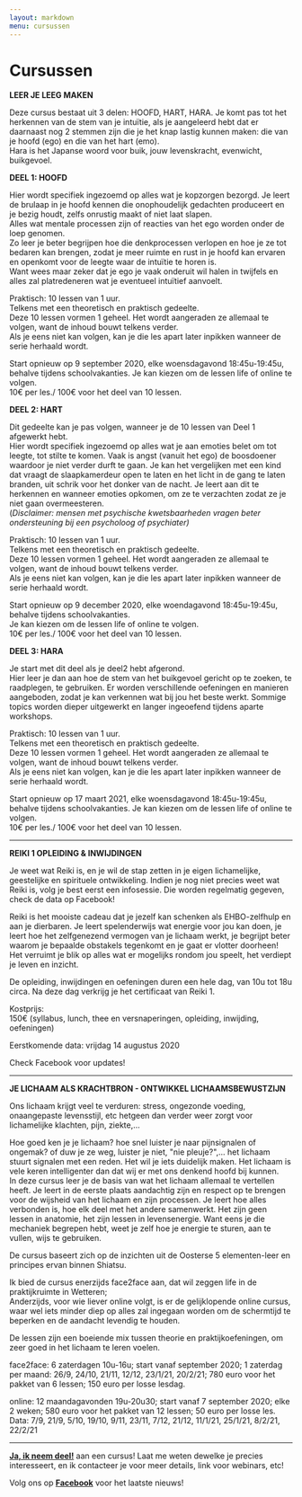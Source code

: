 ```yaml
---
layout: markdown
menu: cursussen
---
```

# Cursussen

**LEER JE LEEG MAKEN**       

Deze cursus bestaat uit 3 delen: HOOFD, HART, HARA.
Je komt pas tot het herkennen van de stem van je intuïtie, als je aangeleerd hebt dat er daarnaast nog 2 stemmen zijn die je het knap lastig kunnen maken: die van je hoofd (ego) en die van het hart (emo).   
Hara is het Japanse woord voor buik, jouw levenskracht, evenwicht, buikgevoel. 

**DEEL 1: HOOFD**    

Hier wordt specifiek ingezoemd op alles wat je kopzorgen bezorgd. Je leert de brulaap in je hoofd kennen die onophoudelijk gedachten produceert en je bezig houdt, zelfs onrustig maakt of niet laat slapen.   
Alles wat mentale processen zijn of reacties van het ego worden onder de loep genomen.   
Zo leer je beter begrijpen hoe die denkprocessen verlopen en hoe je ze tot bedaren kan brengen, zodat je meer ruimte en rust in je hoofd kan ervaren en openkomt voor de leegte waar de intuïtie te horen is.    
Want wees maar zeker dat je ego je vaak onderuit wil halen in twijfels en alles zal platredeneren wat je eventueel intuïtief aanvoelt.   

Praktisch: 10 lessen van 1 uur.    
Telkens met een theoretisch en praktisch gedeelte.    
Deze 10 lessen vormen 1 geheel. Het wordt aangeraden ze allemaal te volgen, want de inhoud bouwt telkens verder.   
Als je eens niet kan volgen, kan je die les apart later inpikken wanneer de serie herhaald wordt.   

Start opnieuw op 9 september 2020, elke woensdagavond 18:45u-19:45u, behalve tijdens schoolvakanties. 
Je kan kiezen om de lessen life of online te volgen.   
10€ per les./ 100€ voor het deel van 10 lessen.    

**DEEL 2: HART**   

Dit gedeelte kan je pas volgen, wanneer je de 10 lessen van Deel 1 afgewerkt hebt.    
Hier wordt specifiek ingezoemd op alles wat je aan emoties belet om tot leegte, tot stilte te komen. Vaak is angst (vanuit het ego) de boosdoener waardoor je niet verder durft te gaan. Je kan het vergelijken met een kind dat vraagt de slaapkamerdeur open te laten en het licht in de gang te laten branden, uit schrik voor het donker van de nacht. Je leert aan dit te herkennen en wanneer emoties opkomen, om ze te verzachten zodat ze je niet gaan overmeesteren.  
(*Disclaimer: mensen met psychische kwetsbaarheden vragen beter ondersteuning bij een psycholoog of psychiater)*

Praktisch: 10 lessen van 1 uur.    
Telkens met een theoretisch en praktisch gedeelte.    
Deze 10 lessen vormen 1 geheel. Het wordt aangeraden ze allemaal te volgen, want de inhoud bouwt telkens verder.   
Als je eens niet kan volgen, kan je die les apart later inpikken wanneer de serie herhaald wordt.   

Start opnieuw op 9 december 2020, elke woendagavond 18:45u-19:45u, behalve tijdens schoolvakanties.  
Je kan kiezen om de lessen life of online te volgen.   
10€ per les./ 100€ voor het deel van 10 lessen.      

**DEEL 3: HARA**

Je start met dit deel als je deel2 hebt afgerond.   
Hier leer je dan aan hoe de stem van het buikgevoel gericht op te zoeken, te raadplegen, te gebruiken. 
Er worden verschillende oefeningen en manieren aangeboden, zodat je kan verkennen wat bij jou het beste werkt. 
Sommige topics worden dieper uitgewerkt en langer ingeoefend tijdens aparte workshops. 

Praktisch: 10 lessen van 1 uur.    
Telkens met een theoretisch en praktisch gedeelte.    
Deze 10 lessen vormen 1 geheel. Het wordt aangeraden ze allemaal te volgen, want de inhoud bouwt telkens verder.   
Als je eens niet kan volgen, kan je die les apart later inpikken wanneer de serie herhaald wordt.   

Start opnieuw op 17 maart 2021, elke woensdagavond 18:45u-19:45u, behalve tijdens schoolvakanties. 
Je kan kiezen om de lessen life of online te volgen.   
10€ per les./ 100€ voor het deel van 10 lessen.

---

**REIKI 1 OPLEIDING & INWIJDINGEN**

Je weet wat Reiki is, en je wil de stap zetten in je eigen lichamelijke, geestelijke en spirituele ontwikkeling. 
Indien je nog niet precies weet wat Reiki is, volg je best eerst een infosessie. Die worden regelmatig gegeven, check de data op Facebook!     


Reiki is het mooiste cadeau dat je jezelf kan schenken als EHBO-zelfhulp en aan je dierbaren. Je leert spelenderwijs wat energie voor jou kan doen, je leert hoe het zelfgenezend vermogen van je lichaam werkt, je begrijpt beter waarom je bepaalde obstakels tegenkomt en je gaat er vlotter doorheen!   
Het verruimt je blik op alles wat er mogelijks rondom jou speelt, het verdiept je leven en inzicht.   


De opleiding, inwijdingen en oefeningen duren een hele dag, van 10u tot 18u circa. Na deze dag verkrijg je het certificaat van Reiki 1. 

Kostprijs:    
150€ (syllabus, lunch, thee en versnaperingen, opleiding, inwijding, oefeningen)

Eerstkomende data:
vrijdag 14 augustus 2020

Check Facebook voor updates!

---

**JE LICHAAM ALS KRACHTBRON - ONTWIKKEL LICHAAMSBEWUSTZIJN**


Ons lichaam krijgt veel te verduren: stress, ongezonde voeding, onaangepaste levensstijl, etc hetgeen dan verder weer zorgt voor lichamelijke klachten, pijn, ziekte,...

Hoe goed ken je je lichaam? hoe snel luister je naar pijnsignalen of ongemak? of duw je ze weg, luister je niet, "nie pleuje?",... het lichaam stuurt signalen met een reden. Het wil je iets duidelijk maken. Het lichaam is vele keren intelligenter dan dat wij er met ons denkend hoofd bij kunnen.   
In deze cursus leer je de basis van wat het lichaam allemaal te vertellen heeft. Je leert in de eerste plaats aandachtig zijn en respect op te brengen voor de wijsheid van het lichaam en zijn processen. 
Je leert hoe alles verbonden is, hoe elk deel met het andere samenwerkt. Het zijn geen lessen in anatomie, het zijn lessen in levensenergie. Want eens je die mechaniek begrepen hebt, weet je zelf hoe je energie te sturen, aan te vullen, wijs te gebruiken. 

De cursus baseert zich op de inzichten uit de Oosterse 5 elementen-leer en principes ervan binnen Shiatsu.

Ik bied de cursus enerzijds face2face aan, dat wil zeggen life in de praktijkruimte in Wetteren;       
Anderzijds, voor wie liever online volgt, is er de gelijklopende online cursus, waar wel iets minder diep op alles zal ingegaan worden om de schermtijd te beperken en de aandacht levendig te houden.

De lessen zijn een boeiende mix tussen theorie en praktijkoefeningen, om zeer goed in het lichaam te leren voelen.

face2face: 6 zaterdagen 10u-16u; start vanaf september 2020; 1 zaterdag per maand: 26/9, 24/10, 21/11, 12/12, 23/1/21, 20/2/21; 780 euro voor het pakket van 6 lessen; 150 euro per losse lesdag.

online: 12 maandagavonden 19u-20u30; start vanaf 7 september 2020; elke 2 weken; 580 euro voor het pakket van 12 lessen; 50 euro per losse les. Data: 7/9, 21/9, 5/10, 19/10, 9/11, 23/11, 7/12, 21/12, 11/1/21, 25/1/21, 8/2/21, 22/2/21

___


[**Ja, ik neem deel!**](mailto:marian@manopura.be) aan een cursus! Laat me weten dewelke je precies interesseert, en ik contacteer je voor meer details, link voor webinars, etc! 

Volg ons op [**Facebook**](https://www.facebook.com/manopura/) voor het laatste nieuws!
